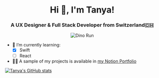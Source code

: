 <h1 align="center">Hi 👋, I'm Tanya!</h1>
<h3 align="center">A UX Designer & Full Stack Developer from Switzerland🇨🇭</h3>

<p align="center">
  <img src="https://cdn-images-1.medium.com/v2/resize:fit:688/1*82D2cg8Gpe9CVISaph6RPg.gif" alt="Dino Run">
</p>

- 🌱 I’m currently learning:
	- [x] Swift
  	- [ ] React

- 👨‍💻 A sample of my projects is available in [my Notion Portfolio](https://tlathion.notion.site/Tanya-Lathion-Product-Designer-ecc3ce60089e4e34a6f83fa9472038d7?pvs=4)

[![Tanya's GitHub stats](https://github-readme-stats.vercel.app/api/top-langs?username=tanyalathion&theme=algolia&show_icons=true)](https://github.com/saifurrahman1193)

